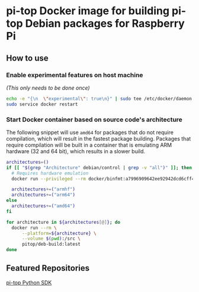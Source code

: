 # pi-top Docker image for building pi-top Debian packages for Raspberry Pi

## How to use

### Enable experimental features on host machine
_(This only needs to be done once)_

```sh
echo -e "{\n  \"experimental\": true\n}" | sudo tee /etc/docker/daemon.json &> /dev/null
sudo service docker restart

```

### Start Docker container based on source code's architecture

The following snippet will use `amd64` for packages that do not require compilation, which will result in the fastest package building.
Packages that require compilation will be built in a container that is emulating ARM hardware (32 and 64 bit), which results in a slower build.
```sh
architectures=()
if [[ "$(grep "Architecture" debian/control | grep -v "all")" ]]; then
  # Requires hardware emulation
  docker run --privileged --rm docker/binfmt:a7996909642ee92942dcd6cff44b9b95f08dad64

  architectures+=("armhf")
  architectures+=("arm64")
else
  architectures+=("amd64")
fi

for architecture in ${architectures[@]}; do
  docker run --rm \
      --platform=${architecture} \
      --volume $(pwd):/src \
      pitop/deb-build:latest
done
```

## Featured Repositories

[pi-top Python SDK](https://github.com/pi-top/pi-top-Python-SDK)
